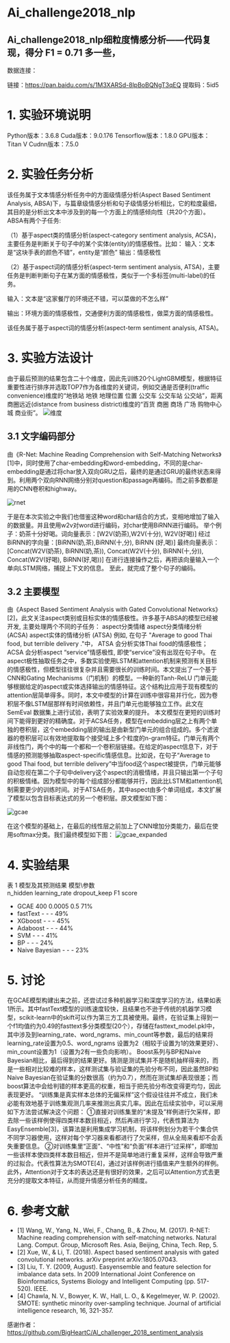 # Ai_challenge2018_nlp

## Ai_challenge2018_nlp细粒度情感分析——代码复现，得分 F1 = 0.71 多一些，

数据连接：

链接：https://pan.baidu.com/s/1M3XARSd-8lpBoBQNgT3qEQ 
提取码：5id5 

# 1.	实验环境说明
Python版本：3.6.8
Cuda版本：9.0.176
Tensorflow版本：1.8.0
GPU版本：Titan V
Cudnn版本：7.5.0
# 2.	实验任务分析
该任务属于文本情感分析任务中的方面级情感分析(Aspect Based Sentiment Analysis, ABSA)下，与篇章级情感分析和句子级情感分析相比，它的粒度最细，其目的是分析出文本中涉及到的每一个方面上的情感倾向性（共20个方面）。
ABSA有两个子任务:

（1）基于aspect类的情感分析(aspect-category sentiment analysis, ACSA)，主要任务是判断关于句子中的某个实体(entity)的情感极性。比如：
输入：文本是“这块手表的颜色不错”，entity是“颜色”
输出：情感极性

（2）基于aspect词的情感分析(aspect-term sentiment analysis, ATSA)，主要任务是判断判断句子在某方面的情感极性，类似于一个多标签(multi-label)的任务。

输入：文本是“这家餐厅的环境还不错，可以菜做的不怎么样”

输出：环境方面的情感极性，交通便利方面的情感极性，做菜方面的情感极性。

该任务属于基于aspect词的情感分析(aspect-term sentiment analysis, ATSA)。

# 3.	实验方法设计
由于最后预测的结果包含二十个维度，因此先训练20个LightGBM模型，根据特征重要性进行排序并选取TOP7作为各维度的关键词，例如交通是否便利(traffic convenience)维度的“地铁站 地铁 地理位置 位置 公交车 公交车站 公交站”，距离商圈远近(distance from business district)维度的“百货 商圈 商场 广场 购物中心 城 商业街”。
 ![维度](./pics/维度.png)

## 3.1 文字编码部分
由《R-Net: Machine Reading Comprehension with Self-Matching Networks》[1]中，同时使用了char-embedding和word-embedding，不同的是char-embedding是通过将char放入双向GRU之后，最终的是通过GRU的最终状态来得到。利用两个双向RNN网络分别对question和passage再编码。而之前多数都是用的CNN卷积和highway。

![rnet](./pics/rnet.jpg) 

于是在本次实验之中我们也借鉴这种word和char结合的方式，变相地增加了输入的数据量。并且使用w2v对word进行编码，对char使用BiRNN进行编码。
举个例子：奶茶十分好喝。词向量表示：[W2V(奶茶),W2V(十分), W2V(好喝)]
经过BiRNN的字向量：[BiRNN(奶,茶),BiRNN(十,分), BiRNN (好,喝)]
最终向量表示：[Concat(W2V(奶茶), BiRNN(奶,茶)), Concat(W2V(十分), BiRNN(十,分)), Concat(W2V(好喝), BiRNN(好,喝))]
在进行连接操作之后，再把该向量输入一个单向LSTM网络，捕捉上下文的信息。
至此，就完成了整个句子的编码。

## 3.2 主要模型
由《Aspect Based Sentiment Analysis with Gated Convolutional Networks》[2]，此文关注aspect类别或目标实体的情感极性。许多基于ABSA的模型已经被开发, 主要处理两个不同的子任务： aspect分类情绪
aspect分类情绪分析 (ACSA) 
aspect实体的情绪分析 (ATSA)
例如, 在句子 "Average to good Thai food, but terrible delivery ."中， ATSA 会分析实体Thai food的情感极性；ACSA 会分析aspect “service”情感极性, 即使“service”没有出现在句子中。
在aspect极性抽取任务之中，多数实验使用LSTM和attention机制来预测有关目标的情感极性，但模型往往很复杂并且需要很长的训练时间。本文提出了一个基于CNN和Gating Mechanisms（门机制）的模型。一种新的Tanh-ReLU 门单元能够根据给定的aspect或实体选择输出的情感特征。这个结构比应用于现有模型的attention层简单得多。同时，本文中模型的计算在训练中很容易并行化，因为卷积层不像LSTM层那样有时间依赖性，并且门单元也能够独立工作。此文在SemEval 数据集上进行试验，表明了实验效果的提升。
本文模型在更短的训练时间下能得到更好的精确度。对于ACSA任务，模型在embedding层之上有两个单独的卷积层，这个embedding层的输出是由新型门单元的组合组成的。多个滤波器的卷积层可以有效地提取每个接受域上多个粒度的n-gram特征。门单元有两个非线性门，两个中的每一个都和一个卷积层链接。在给定的aspect信息下，对于情感的预测能够抽取aspect-specific情感信息。比如说，在句子“Average to good Thai food, but terrible delivery”中当food这个aspect被提供，门单元能够自动忽视在第二个子句中delivery这个aspect的消极情绪，并且只输出第一个子句的积极情绪。因为模型中的每个组成部分都能够并行，因此比LSTM和attention机制需要更少的训练时间。对于ATSA任务，其中aspect由多个单词组成，本文扩展了模型以包含目标表达式的另一个卷积层。原文模型如下图：

![gcae](./pics/gcae.png) 

在这个模型的基础上，在最后的线性层之前加上了CNN增加分类能力，最后在使用softmax分类。我们最终模型如下图：
![gcae_expanded](./pics/gcae_expanded.png)

# 4.	实验结果
表 1 模型及其预测结果
模型\参数	
n_hidden	learning_rate	dropout_keep	F1 score
- GCAE	400	0.0005	0.5	71%
- fastText	-	-	-	49%
- XGboost	-	-	-	45%
- Adaboost	-	-	-	44%
- SVM	-	-	-	41%
- BP	-	-	-	24%
- Naive Bayesian	-	-	-	23%
# 5.	讨论
在GCAE模型构建出来之前，还尝试过多种机器学习和深度学习的方法，结果如表1所示。其中fastText模型的训练速度较快，且结果也不逊于传统的机器学习模型，scikit-learn中的skift可以作为第三方工具被使用。最终，在验证集上得到一个f1均值约为0.49的fasttext多分类模型(20个），存储在fasttext_model.pkl中，其中涉及到learning_rate、word_ngrams、min_count等参数，最后的结果将learning_rate设置为0.5、word_ngrams 设置为2（相较于设置为1的效果更好）、min_count设置为1（设置为2有一些负向影响）。
Boost系列与BP和Naive Bayesian相比，最后得到的结果更好。猜测是测试集并不是随机抽样得来的，而是一些相对比较难的样本，这样测试集与验证集的先验分布不同，因此虽然BP和Naive Bayesian在验证集的分数很高（约为0.7），然而在测试集却表现很差；而boost算法中会给判错的样本更高的权重，相当于把先验分布改变得更均匀，因此表现更好。
“训练集是真实样本总体的无偏采样”这个假设往往并不成立，我们未必能有效地基于训练集观测几率来推测出真实几率。因此在后续实验中，可以采用如下方法尝试解决这个问题：
①直接对训练集里的“未提及”样例进行欠采样，即去除一些该样例使得四类样本数目相近，然后再进行学习，代表性算法为EasyEnsemble[3]，该算法是利用集成学习机制，将该样例划分为若干个集合供不同学习器使用，这样对每个学习器来看都进行了欠采样，但从全局来看却不会丢失重要信息。
②对训练集里“正面”、“中性”和“负面”样本进行“过采样”，即增加一些该样本使四类样本数目相近，但并不是简单地进行重复采样，这样会导致严重的过拟合。代表性算法为SMOTE[4]，通过对该样例进行插值来产生额外的样例。
此外，Attention对于文本的表达还是有很好的效果，之后可以Attention方式去更充分的提取文本特征，从而提升情感分析任务的精度。
# 6.	参考文献
- [1]	Wang, W., Yang, N., Wei, F., Chang, B., & Zhou, M. (2017). R-NET: Machine reading comprehension with self-matching networks. Natural Lang. Comput. Group, Microsoft Res. Asia, Beijing, China, Tech. Rep, 5.
- [2]	Xue, W., & Li, T. (2018). Aspect based sentiment analysis with gated convolutional networks. arXiv preprint arXiv:1805.07043.
- [3]	Liu, T. Y. (2009, August). Easyensemble and feature selection for imbalance data sets. In 2009 International Joint Conference on Bioinformatics, Systems Biology and Intelligent Computing (pp. 517-520). IEEE.
- [4]	Chawla, N. V., Bowyer, K. W., Hall, L. O., & Kegelmeyer, W. P. (2002). SMOTE: synthetic minority over-sampling technique. Journal of artificial intelligence research, 16, 321-357.

感谢作者：
https://github.com/BigHeartC/Al_challenger_2018_sentiment_analysis
